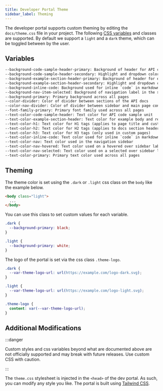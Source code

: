 ```yaml
---
title: Developer Portal Theme
sidebar_label: Theming
---
```


The developer portal supports custom theming by editing the `docs/theme.css` file in your project. The following [CSS variables](https://developer.mozilla.org/en-US/docs/Web/CSS/Using_CSS_custom_properties) and classes are supported. By default we support a `light` and a `dark` theme, which can be toggled between by the user.

## Variables

```txt
--background-code-sample-header-primary: Background of header for API code sample unit
--background-code-sample-header-secondary: Highlight and dropdown color used in header for API code sample unit
--background-example-section-header-primary: Background of header for example body and responses unit
--background-example-section-header-secondary: Highlight and dropdown color used in header for example body and responses unit
--background-inline-code: Background used for inline `code` in markdown descriptions to aid readability
--background-nav-item-selected: Background of navigation label in the sidebar when navigated to
--background-primary: Primary background across all pages
--color-divider: Color of divider between sections of the API docs
--color-nav-divider: Color of divider between sidebar and main page content
--font-family-primary: Primary font family used across all pages
--text-color-code-sample-header: Text color for API code sample unit
--text-color-example-section-header: Text color for example body and responses unit
--text-color-h1: Text color for H1 tags (applies to page title and custom pages)
--text-color-h2: Text color for H2 tags (applies to docs section headers and custom pages)
--text-color-h3: Text color for H3 tags (only used in custom pages)
--text-color-inline-code: Text color used for inline `code` in markdown descriptions to aid readability
--text-color-nav: Text color used in the navigation sidebar
--text-color-nav-hovered: Text color used on a hovered over sidebar label
--text-color-nav-selected: Text color used on a selected over sidebar label
--text-color-primary: Primary text color used across all pages
```

## Theming

The theme color is set using the `.dark` or `.light` css class on the `body` like the example below.

```html
<body class="light">
  ...
</body>
```

You can use this class to set custom values for each variable.

```css
.dark {
  --background-primary: black;
}

.light {
  --background-primary: white;
}
```

The logo of the portal is set via the css class `.theme-logo`.

```css
.dark {
  --var-theme-logo-url: url(https://example.com/logo-dark.svg);
}

.light {
  --var-theme-logo-url: url(https://example.com/logo-light.svg);
}

.theme-logo {
  content: var(--var-theme-logo-url);
}
```

## Additional Modifications

:::danger

Custom styles and css variables beyond what are documented above are not officially supported and may break with future releases. Use custom CSS with caution.

:::

The `theme.css` stylesheet is injected in the `<head>` of the dev portal. As such, you can modify any style you like. The portal is built using [Tailwind CSS](https://tailwindcss.com/).

